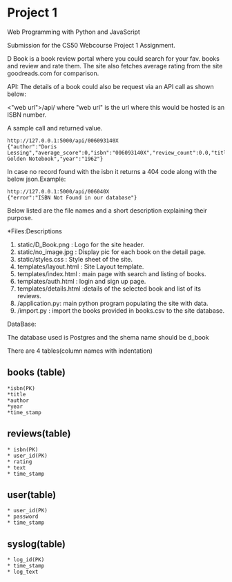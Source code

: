 # Project 1

Web Programming with Python and JavaScript

Submission for the CS50 Webcourse Project 1 Assignment.

D Book is a book review portal where you could search for your fav. books and review and rate them. The site also fetches average rating from the site goodreads.com for comparison.

API:
  The details of a book could also be request via an API call as shown below:

  <"web url">/api/<isbn>  where "web url" is the url where this would be hosted <isbn> is an ISBN number.
  
  A sample call and returned value.
  
    http://127.0.0.1:5000/api/006093140X
    {"author":"Doris Lessing","average_score":0,"isbn":"006093140X","review_count":0.0,"title":"The Golden Notebook","year":"1962"}
  
  In case no record found with the isbn it returns a 404 code along with the below json.Example:
  
    http://127.0.0.1:5000/api/006040X
    {"error":"ISBN Not Found in our database"}
     
Below listed are the file names and a short description explaining their purpose.

*Files:Descriptions

1. static/D_Book.png : Logo for the site header.
2. static/no_image.jpg : Display pic for each book on the detail page.
3. static/styles.css : Style sheet of the site.
4. templates/layout.html : Site Layout template.
5. templates/index.html : main page with search and listing of books.
6. templates/auth.html : login and sign up page.
7. templates/details.html :details of the selected book and list of its reviews.
8. /application.py: main python program populating the site with data.
9. /import.py : import the books provided in books.csv to the site database.

DataBase:

The database used is Postgres and the shema name should be d_book

There are 4 tables(column names with indentation)

## books (table)
    *isbn(PK)
    *title
    *author
    *year
    *time_stamp
  
## reviews(table)
    * isbn(PK)
    * user_id(PK)
    * rating
    * text
    * time_stamp
  
## user(table)
    * user_id(PK)
    * password
    * time_stamp

## syslog(table)
    * log_id(PK)
    * time_stamp
    * log_text
    
